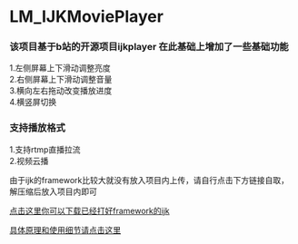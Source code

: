 # LM_IJKMoviePlayer

### 该项目基于b站的开源项目ijkplayer 在此基础上增加了一些基础功能 <br /> 

1.左侧屏幕上下滑动调整亮度<br /> 
2.右侧屏幕上下滑动调整音量<br /> 
3.横向左右拖动改变播放进度<br /> 
4.横竖屏切换<br /> 

### 支持播放格式 <br /> 

1.支持rtmp直播拉流<br /> 
2.视频云播<br /> 


由于ijk的framework比较大就没有放入项目内上传，请自行点击下方链接自取，解压缩后放入项目内即可

[点击这里你可以下载已经打好framework的ijk](https://pan.baidu.com/s/1poiLkuDRN26KV-JkbHXSaQ)<br /> 

[具体原理和使用细节请点击这里](http://www.jianshu.com/p/3c109b2c5ba9)<br /> 
